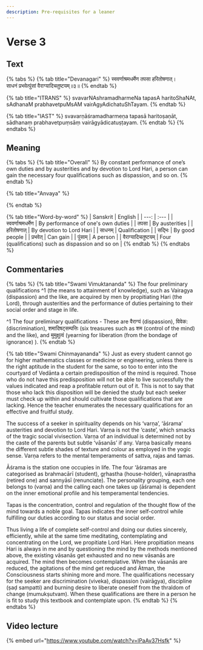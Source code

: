 ```yaml
---
description: Pre-requisites for a leaner
---
```


# Verse 3

## Text

{% tabs %}
{% tab title="Devanagari" %}
स्ववर्णाश्रमधर्मेण तपसा हरितोषणात्।  
साधनं प्रभवेत्पुंसां वैराग्यादिचतुष्टयम्॥३॥
{% endtab %}

{% tab title="ITRANS" %}
svavarNAshramadharmeNa tapasA haritoShaNAt,  
sAdhanaM prabhavetpuMsAM vairAgyAdichatuShTayam.
{% endtab %}

{% tab title="IAST" %}
svavarṇāśramadharmeṇa tapasā haritoṣaṇāt,  
sādhanaṃ prabhavetpuṃsāṃ vairāgyādicatuṣṭayam.
{% endtab %}
{% endtabs %}

## Meaning

{% tabs %}
{% tab title="Overall" %}
By constant performance of one’s own duties and by austerities and by devotion to Lord Hari, a person can gain the necessary four qualifications such as dispassion, and so on.
{% endtab %}

{% tab title="Anvaya" %}

{% endtab %}

{% tab title="Word-by-word" %}
| Sanskrit | English |
| ---: | :--- |
| स्ववर्णाश्रमधर्मेण | By performance of one's own duties |
| तपसा | By austerities |
| हरितोषणात् | By devotion to Lord Hari |
| साधनम् | Qualification |
| सद्भिः | By good people |
| प्रभवेत् | Can gain |
| पुंसाम् | A person |
| वैराग्यादिचतुष्टयम् | Four \(qualifications\) such as dispassion and so on |
{% endtab %}
{% endtabs %}

## Commentaries

{% tabs %}
{% tab title="Swami Vimuktananda" %}
The four preliminary qualifications ^1   \(the means to attainment of knowledge\), such as Vairagya \(dispassion\) and the like, are acquired by men  by propitiating Hari \(the Lord\), through austerities and the performance of duties pertaining to their social order and stage in life. 

^1 The four preliminary qualifications - These are वैराग्यं \(dispassion\), विवेक: \(discrimination\),  शमादिषट्सम्पत्तिः \(six treasures such as शम \(control of the mind\) and the like\), and मुमुक्षुत्वं \(yearning for liberation \(from the bondage of ignorance\) \).
{% endtab %}

{% tab title="Swami Chinmayananda" %}
Just as every student cannot go for higher mathematics classes or medicine or engineering, unless there is the right aptitude in the student for the same, so too to enter into the courtyard of Vedānta a certain predisposition of the mind is required. Those who do not have this predisposition will not be able to live successfully the values indicated and reap a profitable return out of it. This is not to say that those who lack this disposition will be denied the study but each seeker must check up within and should cultivate those qualifications that are lacking. Hence the teacher enumerates the necessary qualifications for an effective and fruitful study. 

The success of a seeker in spirituality depends on his ‘varṇa’, ‘āśrama’ austerities and devotion to Lord Hari. Varṇa is not the ‘caste’, which smacks of the tragic social vivisection. Varṇa of an individual is determined not by the caste of the parents but subtle ‘vāsanās’ if any. Varṇa basically means the different subtle shades of texture and colour as employed in the yogic sense. Varṇa refers to the mental temperaments of sattva, rajas and tamas. 

Ᾱśrama is the station one occupies in life. The four ‘āśramas are categorised as brahmacārī \(student\), gṛhastha \(house-holder\), vānaprastha \(retired one\) and sannyāsī \(renunciate\). The personality grouping, each one belongs to \(varṇa\) and the calling each one takes up \(āśrama\) is dependent on the inner emotional profile and his temperamental tendencies. 

Tapas is the concentration, control and regulation of the thought flow of the mind towards a noble goal. Tapas indicates the inner self-control while fulfilling our duties according to our status and social order. 

Thus living a life of complete self-control and doing our duties sincerely, efficiently, while at the same time meditating, contemplating and concentrating on the Lord, we propitiate Lord Hari. Here propitiation means Hari is always in me and by questioning the mind by the methods mentioned above, the existing vāsanās get exhausted and no new vāsanās are acquired. The mind then becomes contemplative. When the vāsanās are reduced, the agitations of the mind get reduced and Ᾱtman, the Consciousness starts shining more and more. The qualifications necessary for the seeker are discrimination \(viveka\), dispassion \(vairāgya\), discipline \(ṣaḍ sampatti\) and burning desire to liberate oneself from the thraldom of change \(mumukṣutvam\). When these qualifications are there in a person he is fit to study this textbook and contemplate upon.
{% endtab %}
{% endtabs %}

## Video lecture

{% embed url="https://www.youtube.com/watch?v=lPaAv37Hsfk" %}

